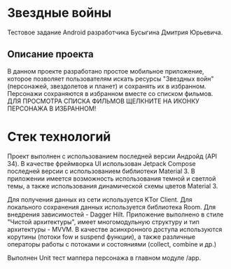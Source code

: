 # Звездные войны

Тестовое задание Android разработчика Бусыгина Дмитрия Юрьевича.

## Описание проекта
В данном проекте разработано простое мобильное приложение, которое позволяет пользователям искать ресурсы
"Звездных войн" (персонажей, звездолетов и планет) и сохранять их в избранном. Персонажи сохраняются в 
избранном вместе со списком фильмов. ДЛЯ ПРОСМОТРА СПИСКА ФИЛЬМОВ ЩЕЛКНИТЕ НА ИКОНКУ ПЕРСОНАЖА В ИЗБРАННОМ!

# Стек технологий
Проект выполнен с использованием последней версии Андройд (API 34). 
В качестве фреймворка UI использован Jetpack Compose последней версии с использованием
библиотеки Material 3. В приложении имеется возможность использования темной и светлой темы, а также 
использования динамической схемы цветов Material 3.

Для получения данных из сети используется KTor Client.
Для локального сохранения данных используется библиотека Room.
Для внедрения зависимостей - Dagger Hilt.
Приложение выполнено в стиле "Чистой архитектуры", имеет многомодульную структуру и
тип архитектуры - MVVM. В качестве асинхронного доступа используются корутины (потоки fow 
и suspend функции), а также различные операторы работы с потоками и состояниями (collect, combine и др.)


Выполнен Unit тест маппера персонажа в главном модуле /app. 